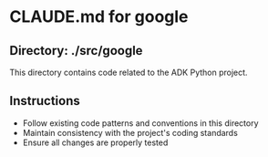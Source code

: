 # CLAUDE.md for google

## Directory: ./src/google

This directory contains code related to the ADK Python project.

## Instructions
- Follow existing code patterns and conventions in this directory
- Maintain consistency with the project's coding standards
- Ensure all changes are properly tested
